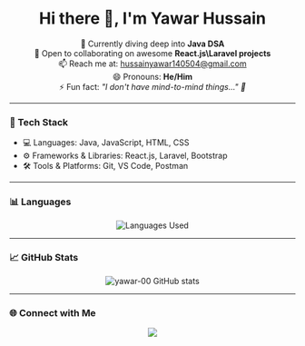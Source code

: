 <h1 align="center">Hi there 👋, I'm Yawar Hussain</h1>

<p align="center">
  🌱 Currently diving deep into <strong>Java DSA</strong> <br>
  👯 Open to collaborating on awesome <strong>React.js\Laravel projects</strong> <br>
  📫 Reach me at: <a href="mailto:hussainyawar140504@gmail.com">hussainyawar140504@gmail.com</a> <br>
  😄 Pronouns: <strong>He/Him</strong> <br>
  ⚡ Fun fact: <em>"I don't have mind-to-mind things..." 🤯</em>
</p>

---

### 🚀 Tech Stack

- 💻 Languages: Java, JavaScript, HTML, CSS
- ⚙️ Frameworks & Libraries: React.js, Laravel, Bootstrap
- 🛠️ Tools & Platforms: Git, VS Code, Postman

---

### 📊 Languages

<p align="center">
  <img src="https://raw.githubusercontent.com/YOUR_USERNAME/YOUR_REPOSITORY/main/path-to-image.png" alt="Languages Used" />
</p>

---

### 📈 GitHub Stats

<p align="center">
  <img src="https://github-readme-stats.vercel.app/api?username=yawar-00&show_icons=true&theme=radical" alt="yawar-00 GitHub stats" />
</p>

---

### 🌐 Connect with Me

<p align="center">
  <a href="mailto:hussainyawar140504@gmail.com">
    <img src="https://img.shields.io/badge/Gmail-D14836?style=for-the-badge&logo=gmail&logoColor=white"/>
  </a>
</p>
